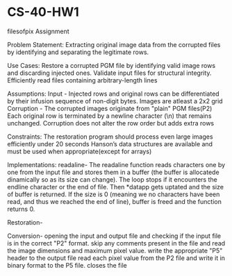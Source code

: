 # CS-40-HW1
filesofpix Assignment


Problem Statement: 
  Extracting original image data from the corrupted files by identifying and separating the legitimate rows.

Use Cases: 
  Restore a corrupted PGM file by identifying valid image rows and discarding injected ones.
  Validate input files for structural integrity.
  Efficiently read files containing arbitrary-length lines

Assumptions:
  Input - 
    Injected rows and original rows can be differentiated by their infusion sequence of non-digit bytes.
    Images are atleast a 2x2 grid
  Corruption -
    The corrupted images originate from "plain" PGM files(P2)
    Each original row is terminated by a newline character (\n) that remains unchanged.
    Corruption does not alter the row order but adds extra rows
  
Constraints:
  The restoration program should process even large images efficiently under 20 seconds
  Hanson’s data structures are available and must be used when appropriate(except for arrays)

Implementations:
  readaline- The readaline function reads characters one by one from the input file and stores them in a buffer (the buffer is allocatede dinamically so as its size can change). The loop stops if it encounters the endline character or the end of file. Then *datapp gets uptated and the size of buffer is returned. If the size is 0 (meaning we no characters have been read, and thus we reached the end of line), buffer is freed and the function returns 0.

  Restoration-
  
  Conversion-
    opening the input and output file and checking if the input file is in the correct "P2" format. 
    skip any comments present in the file and read the image dimensions and maximum pixel value.
    write the appropriate "P5" header to the output file 
    read each pixel value from the P2 file and write it in binary format to the P5 file.
    closes the file


  
  



